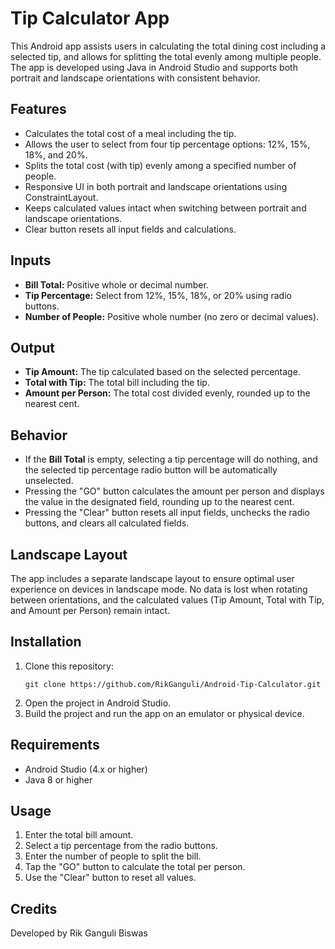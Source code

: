 <h1>Tip Calculator App</h1>

<p>This Android app assists users in calculating the total dining cost including a selected tip, and allows for splitting the total evenly among multiple people. The app is developed using Java in Android Studio and supports both portrait and landscape orientations with consistent behavior.</p>

<h2>Features</h2>
<ul>
  <li>Calculates the total cost of a meal including the tip.</li>
  <li>Allows the user to select from four tip percentage options: 12%, 15%, 18%, and 20%.</li>
  <li>Splits the total cost (with tip) evenly among a specified number of people.</li>
  <li>Responsive UI in both portrait and landscape orientations using ConstraintLayout.</li>
  <li>Keeps calculated values intact when switching between portrait and landscape orientations.</li>
  <li>Clear button resets all input fields and calculations.</li>
</ul>

<h2>Inputs</h2>
<ul>
  <li><b>Bill Total:</b> Positive whole or decimal number.</li>
  <li><b>Tip Percentage:</b> Select from 12%, 15%, 18%, or 20% using radio buttons.</li>
  <li><b>Number of People:</b> Positive whole number (no zero or decimal values).</li>
</ul>

<h2>Output</h2>
<ul>
  <li><b>Tip Amount:</b> The tip calculated based on the selected percentage.</li>
  <li><b>Total with Tip:</b> The total bill including the tip.</li>
  <li><b>Amount per Person:</b> The total cost divided evenly, rounded up to the nearest cent.</li>
</ul>

<h2>Behavior</h2>
<ul>
  <li>If the <b>Bill Total</b> is empty, selecting a tip percentage will do nothing, and the selected tip percentage radio button will be automatically unselected.</li>
  <li>Pressing the "GO" button calculates the amount per person and displays the value in the designated field, rounding up to the nearest cent.</li>
  <li>Pressing the "Clear" button resets all input fields, unchecks the radio buttons, and clears all calculated fields.</li>
</ul>

<h2>Landscape Layout</h2>
<p>The app includes a separate landscape layout to ensure optimal user experience on devices in landscape mode. No data is lost when rotating between orientations, and the calculated values (Tip Amount, Total with Tip, and Amount per Person) remain intact.</p>

<h2>Installation</h2>
<ol>
  <li>Clone this repository:</li>
  <pre><code>git clone https://github.com/RikGanguli/Android-Tip-Calculator.git</code></pre>
  <li>Open the project in Android Studio.</li>
  <li>Build the project and run the app on an emulator or physical device.</li>
</ol>

<h2>Requirements</h2>
<ul>
  <li>Android Studio (4.x or higher)</li>
  <li>Java 8 or higher</li>
</ul>

<h2>Usage</h2>
<ol>
  <li>Enter the total bill amount.</li>
  <li>Select a tip percentage from the radio buttons.</li>
  <li>Enter the number of people to split the bill.</li>
  <li>Tap the "GO" button to calculate the total per person.</li>
  <li>Use the "Clear" button to reset all values.</li>
</ol>

<h2>Credits</h2>
<p>Developed by Rik Ganguli Biswas</p>
